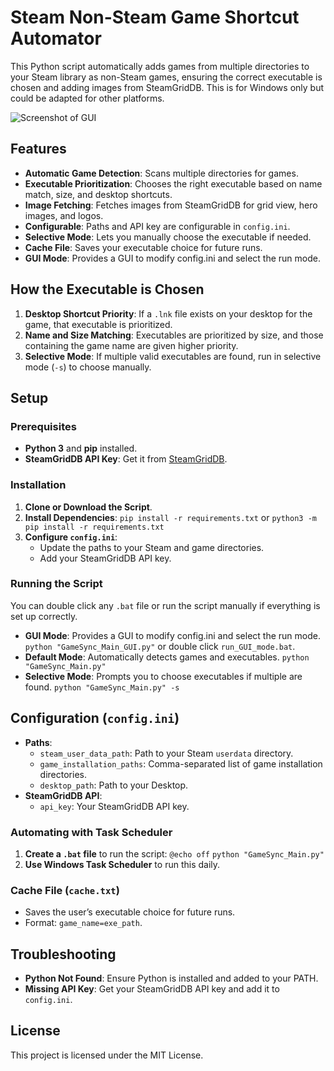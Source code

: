 # Steam Non-Steam Game Shortcut Automator

This Python script automatically adds games from multiple directories to your Steam library as non-Steam games, ensuring the correct executable is chosen and adding images from SteamGridDB. This is for Windows only but could be adapted for other platforms.

![Screenshot of GUI](https://i.imgur.com/tjiGKnj.png)

## Features
- **Automatic Game Detection**: Scans multiple directories for games.
- **Executable Prioritization**: Chooses the right executable based on name match, size, and desktop shortcuts.
- **Image Fetching**: Fetches images from SteamGridDB for grid view, hero images, and logos.
- **Configurable**: Paths and API key are configurable in `config.ini`.
- **Selective Mode**: Lets you manually choose the executable if needed.
- **Cache File**: Saves your executable choice for future runs.
- **GUI Mode**: Provides a GUI to modify config.ini and select the run mode.

## How the Executable is Chosen
1. **Desktop Shortcut Priority**: If a `.lnk` file exists on your desktop for the game, that executable is prioritized.
2. **Name and Size Matching**: Executables are prioritized by size, and those containing the game name are given higher priority.
3. **Selective Mode**: If multiple valid executables are found, run in selective mode (`-s`) to choose manually.

## Setup
### Prerequisites
- **Python 3** and **pip** installed.
- **SteamGridDB API Key**: Get it from [SteamGridDB](https://www.steamgriddb.com/profile/preferences/api).

### Installation
1. **Clone or Download the Script**.
2. **Install Dependencies**:
   `pip install -r requirements.txt`
   or `python3 -m pip install -r requirements.txt`
3. **Configure `config.ini`**:
   - Update the paths to your Steam and game directories.
   - Add your SteamGridDB API key.

### Running the Script
You can double click any `.bat` file or run the script manually if everything is set up correctly.
- **GUI Mode**: Provides a GUI to modify config.ini and select the run mode.
   `python "GameSync_Main_GUI.py"` or double click `run_GUI_mode.bat`.
- **Default Mode**: Automatically detects games and executables.
   `python "GameSync_Main.py"`
- **Selective Mode**: Prompts you to choose executables if multiple are found.
   `python "GameSync_Main.py" -s`

## Configuration (`config.ini`)
- **Paths**: 
  - `steam_user_data_path`: Path to your Steam `userdata` directory.
  - `game_installation_paths`: Comma-separated list of game installation directories.
  - `desktop_path`: Path to your Desktop.
- **SteamGridDB API**: 
  - `api_key`: Your SteamGridDB API key.

### Automating with Task Scheduler
1. **Create a `.bat` file** to run the script:
   `@echo off`
   `python "GameSync_Main.py"`
2. **Use Windows Task Scheduler** to run this daily.

### Cache File (`cache.txt`)
- Saves the user’s executable choice for future runs.
- Format: `game_name=exe_path`.

## Troubleshooting
- **Python Not Found**: Ensure Python is installed and added to your PATH.
- **Missing API Key**: Get your SteamGridDB API key and add it to `config.ini`.

## License
This project is licensed under the MIT License.
